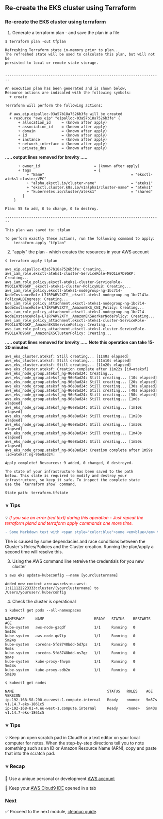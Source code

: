 ## Re-create the EKS cluster using Terraform

### Re-create the EKS cluster using terraform

1. Generate a terraform plan - and save the plan in a file
   
```console
$ terraform plan -out tfplan
```
```
Refreshing Terraform state in-memory prior to plan...
The refreshed state will be used to calculate this plan, but will not be
persisted to local or remote state storage.


------------------------------------------------------------------------

An execution plan has been generated and is shown below.
Resource actions are indicated with the following symbols:
  + create

Terraform will perform the following actions:

  # aws_eip.eipalloc-03a57b18a7526b3fe will be created
  + resource "aws_eip" "eipalloc-03a57b18a7526b3fe" {
      + allocation_id     = (known after apply)
      + association_id    = (known after apply)
      + domain            = (known after apply)
      + id                = (known after apply)
      + instance          = (known after apply)
      + network_interface = (known after apply)
      + private_dns       = (known after apply)

```
**..... output lines removed for brevity .....**
```
      + owner_id                         = (known after apply)
      + tags                             = {
          + "Name"                                        = "eksctl-ateks1-cluster/VPC"
          + "alpha.eksctl.io/cluster-name"                = "ateks1"
          + "eksctl.cluster.k8s.io/v1alpha1/cluster-name" = "ateks1"
          + "kubernetes.io/cluster/ateks1"                = "shared"
        }
    }

Plan: 55 to add, 0 to change, 0 to destroy.

------------------------------------------------------------------------

This plan was saved to: tfplan

To perform exactly these actions, run the following command to apply:
    terraform apply "tfplan"
```

2. "apply" the plan - which creates the resources in your AWS account
```console
$ terraform apply tfplan
```

```
aws_eip.eipalloc-03a57b18a7526b3fe: Creating...
aws_iam_role.eksctl-ateks1-cluster-ServiceRole-M9Q1LA7D9GKP: Creating...
aws_iam_role_policy.eksctl-ateks1-cluster-ServiceRole-M9Q1LA7D9GKP__eksctl-ateks1-cluster-PolicyNLB: Creating...
aws_iam_role_policy.eksctl-ateks1-nodegroup-ng-1bc714-NodeInstanceRole-L71RPARV2XTY__eksctl-ateks1-nodegroup-ng-1bc7141a-PolicyALBIngress: Creating...
aws_iam_role_policy_attachment.eksctl-ateks1-nodegroup-ng-1bc714-NodeInstanceRole-L71RPARV2XTY__AmazonEKS_CNI_Policy: Creating...
aws_iam_role_policy_attachment.eksctl-ateks1-nodegroup-ng-1bc714-NodeInstanceRole-L71RPARV2XTY__AmazonEKSWorkerNodePolicy: Creating...
aws_iam_role_policy_attachment.eksctl-ateks1-cluster-ServiceRole-M9Q1LA7D9GKP__AmazonEKSServicePolicy: Creating...
aws_iam_role_policy_attachment.eksctl-ateks1-cluster-ServiceRole-M9Q1LA7D9GKP__AmazonEKSClusterPolicy: Creating...
```
**..... output lines removed for brevity .....**
**Note this operation can take 15-20 minutes**

```
aws_eks_cluster.ateksf: Still creating... [11m0s elapsed]
aws_eks_cluster.ateksf: Still creating... [11m10s elapsed]
aws_eks_cluster.ateksf: Still creating... [11m20s elapsed]
aws_eks_cluster.ateksf: Creation complete after 11m22s [id=ateksf]
aws_eks_node_group.ateksf_ng-96e8ad24: Creating...
aws_eks_node_group.ateksf_ng-96e8ad24: Still creating... [10s elapsed]
aws_eks_node_group.ateksf_ng-96e8ad24: Still creating... [20s elapsed]
aws_eks_node_group.ateksf_ng-96e8ad24: Still creating... [30s elapsed]
aws_eks_node_group.ateksf_ng-96e8ad24: Still creating... [40s elapsed]
aws_eks_node_group.ateksf_ng-96e8ad24: Still creating... [50s elapsed]
aws_eks_node_group.ateksf_ng-96e8ad24: Still creating... [1m0s elapsed]
aws_eks_node_group.ateksf_ng-96e8ad24: Still creating... [1m10s elapsed]
aws_eks_node_group.ateksf_ng-96e8ad24: Still creating... [1m20s elapsed]
aws_eks_node_group.ateksf_ng-96e8ad24: Still creating... [1m30s elapsed]
aws_eks_node_group.ateksf_ng-96e8ad24: Still creating... [1m40s elapsed]
aws_eks_node_group.ateksf_ng-96e8ad24: Still creating... [1m50s elapsed]
aws_eks_node_group.ateksf_ng-96e8ad24: Creation complete after 1m59s [id=ateksf:ng-96e8ad24]

Apply complete! Resources: 9 added, 0 changed, 0 destroyed.

The state of your infrastructure has been saved to the path
below. This state is required to modify and destroy your
infrastructure, so keep it safe. To inspect the complete state
use the `terraform show` command.

State path: terraform.tfstate
```

### :star: Tips

:bulb: <span style="color:red"> *If you see an error (red text) during this operation - Just repeat the terraform  pland and terraform apply commands one more time.* </span>

```diff
- Some Markdown text with <span style="color:blue">some <em>blue</em> text</span></p>
```

The is caused by some dependacies and race conditions between the Cluster's Roles/Policies and the Cluster creation. Running the plan/apply a second time will resolve this.


3. Using the AWS command line retreive the credentials for you new cluster

```console
$ aws eks update-kubeconfig --name [yourclustername]
```
```
Added new context arn:aws:eks:eu-west-1:111122223333:cluster/[yourclustername] to /Users/youruser/.kube/config
```
4. Check the cluster is operational

```console
$ kubectl get pods --all-namespaces
```

```
NAMESPACE     NAME                       READY   STATUS    RESTARTS   AGE
kube-system   aws-node-gzqdf             1/1     Running   0          5m10s
kube-system   aws-node-qw7tp             1/1     Running   0          5m24s
kube-system   coredns-5fd8748bdd-5d7pz   1/1     Running   0          9m5s
kube-system   coredns-5fd8748bdd-ns7qz   1/1     Running   0          9m4s
kube-system   kube-proxy-fhvpm           1/1     Running   0          5m24s
kube-system   kube-proxy-sdb2n           1/1     Running   0          5m10s
```

```console
$ kubectl get nodes
```
```
NAME                                           STATUS   ROLES    AGE     VERSION
ip-192-168-58-200.eu-west-1.compute.internal   Ready    <none>   5m57s   v1.14.7-eks-1861c5
ip-192-168-81-4.eu-west-1.compute.internal     Ready    <none>   5m43s   v1.14.7-eks-1861c5
```

### :star: Tips

:bulb: Keep an open scratch pad in Cloud9 or a text editor on your local computer
for notes.  When the step-by-step directions tell you to note something such as
an ID or Amazon Resource Name (ARN), copy and paste that into the scratch pad.

### :star: Recap

:key: Use a unique personal or development [AWS account](#aws-account)

:key: Keep your [AWS Cloud9 IDE](#aws-cloud9-ide) opened in a tab

### Next

:white_check_mark: Proceed to the next module, [cleanup guide](cleanup).


